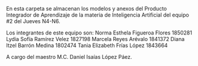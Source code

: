 En esta carpeta se almacenan los modelos y anexos del Producto Integrador de Aprendizaje de la materia de Inteligencia Artificial
del equipo #2 del Jueves N4-N6.

Los integrantes de este equipo son:
Norma Esthela Figueroa Flores 1850281
Lydia Sofía Ramírez Velez 1827198
Marcela Reyes Arévalo 1841372
Diana Itzel Barrón Medina 1802474
Tania Elizabeth Frías López 1843664

A cargo del maestro M.C. Daniel Isaías López Páez.
